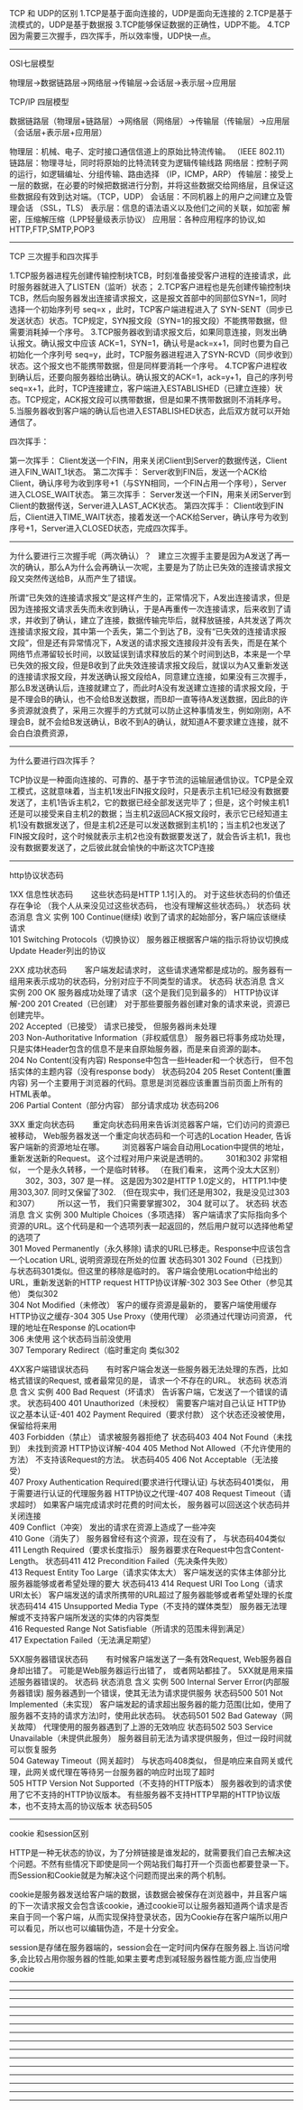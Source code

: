
TCP 和 UDP的区别
1.TCP是基于面向连接的，UDP是面向无连接的
2.TCP是基于流模式的，UDP是基于数据报
3.TCP能够保证数据的正确性，UDP不能。
4.TCP因为需要三次握手，四次挥手，所以效率慢，UDP快一点。

----------------------------------------------------------------------------------------------------------------------------------------

OSI七层模型

物理层→数据链路层→网络层→传输层→会话层→表示层→应用层

TCP/IP 四层模型

数据链路层（物理层+链路层）→网络层（网络层）→传输层（传输层）→应用层（会话层+表示层+应用层）

物理层：机械、电子、定时接口通信信道上的原始比特流传输。  （IEEE 802.11）
链路层：物理寻址，同时将原始的比特流转变为逻辑传输线路 
网络层：控制子网的运行，如逻辑编址、分组传输、路由选择 （IP，ICMP，ARP）
传输层：接受上一层的数据，在必要的时候把数据进行分割，并将这些数据交给网络层，且保证这些数据段有效到达对端。（TCP，UDP）
会话层：不同机器上的用户之间建立及管理会话    （SSL，TLS）
表示层：信息的语法语义以及他们之间的关联，如加密 解密，压缩解压缩（LPP轻量级表示协议）
应用层：各种应用程序的协议,如 HTTP,FTP,SMTP,POP3

----------------------------------------------------------------------------------------------------------------------------------------

TCP 三次握手和四次挥手

1.TCP服务器进程先创建传输控制块TCB，时刻准备接受客户进程的连接请求，此时服务器就进入了LISTEN（监听）状态；
2.TCP客户进程也是先创建传输控制块TCB，然后向服务器发出连接请求报文，这是报文首部中的同部位SYN=1，同时选择一个初始序列号 seq=x ，此时，TCP客户端进程进入了 SYN-SENT（同步已发送状态）状态。TCP规定，SYN报文段（SYN=1的报文段）不能携带数据，但需要消耗掉一个序号。
3.TCP服务器收到请求报文后，如果同意连接，则发出确认报文。确认报文中应该 ACK=1，SYN=1，确认号是ack=x+1，同时也要为自己初始化一个序列号 seq=y，此时，TCP服务器进程进入了SYN-RCVD（同步收到）状态。这个报文也不能携带数据，但是同样要消耗一个序号。
4.TCP客户进程收到确认后，还要向服务器给出确认。确认报文的ACK=1，ack=y+1，自己的序列号seq=x+1，此时，TCP连接建立，客户端进入ESTABLISHED（已建立连接）状态。TCP规定，ACK报文段可以携带数据，但是如果不携带数据则不消耗序号。
5.当服务器收到客户端的确认后也进入ESTABLISHED状态，此后双方就可以开始通信了。 

四次挥手：

第一次挥手：
Client发送一个FIN，用来关闭Client到Server的数据传送，Client进入FIN_WAIT_1状态。
第二次挥手：
Server收到FIN后，发送一个ACK给Client，确认序号为收到序号+1（与SYN相同，一个FIN占用一个序号），Server进入CLOSE_WAIT状态。
第三次挥手：
Server发送一个FIN，用来关闭Server到Client的数据传送，Server进入LAST_ACK状态。
第四次挥手：
Client收到FIN后，Client进入TIME_WAIT状态，接着发送一个ACK给Server，确认序号为收到序号+1，Server进入CLOSED状态，完成四次挥手。

----------------------------------------------------------------------------------------------------------------------------------------

为什么要进行三次握手呢（两次确认）？
   建立三次握手主要是因为A发送了再一次的确认，那么A为什么会再确认一次呢，主要是为了防止已失效的连接请求报文段又突然传送给B，从而产生了错误。
   
   所谓“已失效的连接请求报文”是这样产生的，正常情况下，A发出连接请求，但是因为连接报文请求丢失而未收到确认，于是A再重传一次连接请求，后来收到了请求，并收到了确认，建立了连接，数据传输完毕后，就释放链接，A共发送了两次连接请求报文段，其中第一个丢失，第二个到达了B，没有“已失效的连接请求报文段”，但是还有异常情况下，A发送的请求报文连接段并没有丢失，而是在某个网络节点滞留较长时间，以致延误到请求释放后的某个时间到达B，本来是一个早已失效的报文段，但是B收到了此失效连接请求报文段后，就误以为A又重新发送的连接请求报文段，并发送确认报文段给A，同意建立连接，如果没有三次握手，那么B发送确认后，连接就建立了，而此时A没有发送建立连接的请求报文段，于是不理会B的确认，也不会给B发送数据，而B却一直等待A发送数据，因此B的许多资源就浪费了，采用三次握手的方式就可以防止这种事情发生，例如刚刚，A不理会B，就不会给B发送确认，B收不到A的确认，就知道A不要求建立连接，就不会白白浪费资源，



----------------------------------------------------------------------------------------------------------------------------------------

为什么要进行四次挥手？

TCP协议是一种面向连接的、可靠的、基于字节流的运输层通信协议。TCP是全双工模式，这就意味着，当主机1发出FIN报文段时，只是表示主机1已经没有数据要发送了，主机1告诉主机2，它的数据已经全部发送完毕了；但是，这个时候主机1还是可以接受来自主机2的数据；当主机2返回ACK报文段时，表示它已经知道主机1没有数据发送了，但是主机2还是可以发送数据到主机1的；当主机2也发送了FIN报文段时，这个时候就表示主机2也没有数据要发送了，就会告诉主机1，我也没有数据要发送了，之后彼此就会愉快的中断这次TCP连接

----------------------------------------------------------------------------------------------------------------------------------------

http协议状态码

1XX 信息性状态码
　　这些状态码是HTTP 1.1引入的。 对于这些状态码的价值还存在争论 （我个人从来没见过这些状态码， 也没有理解这些状态码。）
状态码	 状态消息	 含义	 实例
100	Continue(继续)	收到了请求的起始部分，客户端应该继续请求	 
101	Switching Protocols（切换协议）	服务器正根据客户端的指示将协议切换成Update Header列出的协议

2XX 成功状态码
　　客户端发起请求时， 这些请求通常都是成功的。服务器有一组用来表示成功的状态码，分别对应于不同类型的请求。
状态码	状态消息	含义	实例
200	OK	服务器成功处理了请求（这个是我们见到最多的）	 HTTP协议详解-200
201	Created（已创建）	对于那些要服务器创建对象的请求来说，资源已创建完毕。	 
202	Accepted（已接受）	请求已接受， 但服务器尚未处理	 
203	Non-Authoritative Information（非权威信息）	服务器已将事务成功处理，只是实体Header包含的信息不是来自原始服务器，而是来自资源的副本。	 
204	No Content(没有内容)	Response中包含一些Header和一个状态行， 但不包括实体的主题内容（没有response body）	 状态码204
205	Reset Content(重置内容)	 另一个主要用于浏览器的代码。意思是浏览器应该重置当前页面上所有的HTML表单。	 
206	Partial Content（部分内容）	 部分请求成功	 状态码206

3XX 重定向状态码
　　重定向状态码用来告诉浏览器客户端，它们访问的资源已被移动， Web服务器发送一个重定向状态码和一个可选的Location Header, 告诉客户端新的资源地址在哪。
　　浏览器客户端会自动用Location中提供的地址，重新发送新的Request。 这个过程对用户来说是透明的。
　　301和302 非常相似，  一个是永久转移，一个是临时转移。   （在我们看来， 这两个没太大区别）
　　302，303，307 是一样。  这是因为302是HTTP 1.0定义的， HTTP1.1中使用303,307. 同时又保留了302.  （但在现实中，我们还是用302，我是没见过303和307）
　　所以这一节， 我们只需要掌握302， 304 就可以了。
状态码	状态消息	含义	实例
300	Multiple Choices（多项选择）	 客户端请求了实际指向多个资源的URL。这个代码是和一个选项列表一起返回的，然后用户就可以选择他希望的选项了	 
301	Moved Permanently（永久移除)	请求的URL已移走。Response中应该包含一个Location URL, 说明资源现在所处的位置	状态码301
302	Found（已找到）	与状态码301类似。但这里的移除是临时的。 客户端会使用Location中给出的URL，重新发送新的HTTP request	HTTP协议详解-302
303	 See Other（参见其他）	类似302	 
304	Not Modified（未修改）	客户的缓存资源是最新的， 要客户端使用缓存	HTTP协议之缓存-304
305	 Use Proxy（使用代理）	必须通过代理访问资源， 代理的地址在Response 的Location中	 
306	 未使用	 这个状态码当前没使用	 
307	Temporary Redirect（临时重定向	类似302

4XX客户端错误状态码
　　有时客户端会发送一些服务器无法处理的东西，比如格式错误的Request, 或者最常见的是， 请求一个不存在的URL。
状态码	状态消息	含义	实例
400	Bad Request（坏请求）	告诉客户端，它发送了一个错误的请求。	状态码400
401	Unauthorized（未授权）	需要客户端对自己认证	HTTP协议之基本认证-401
402	Payment Required（要求付款）	这个状态还没被使用， 保留给将来用	 
403	Forbidden（禁止）	请求被服务器拒绝了	状态码403
404	Not Found（未找到）	未找到资源	HTTP协议详解-404
405	Method Not Allowed（不允许使用的方法）	不支持该Request的方法。	状态码405
406	Not Acceptable（无法接受）	 	 
407	Proxy Authentication Required(要求进行代理认证)	与状态码401类似， 用于需要进行认证的代理服务器	HTTP协议之代理-407
408	Request Timeout（请求超时）	 如果客户端完成请求时花费的时间太长， 服务器可以回送这个状态码并关闭连接	 
409	Conflict（冲突）	发出的请求在资源上造成了一些冲突	 
410	Gone（消失了）	服务器曾经有这个资源，现在没有了， 与状态码404类似	 
411	Length Required（要求长度指示）	服务器要求在Request中包含Content-Length。	状态码411
412	Precondition Failed（先决条件失败）	 	 
413	Request Entity Too Large（请求实体太大）	客户端发送的实体主体部分比服务器能够或者希望处理的要大	状态码413
414	Request URI Too Long（请求URI太长）	客户端发送的请求所携带的URL超过了服务器能够或者希望处理的长度	状态码414
415	Unsupported Media Type（不支持的媒体类型）	服务器无法理解或不支持客户端所发送的实体的内容类型	 
416	Requested Range Not Satisfiable（所请求的范围未得到满足）	 	 
417	Expectation Failed（无法满足期望）	

5XX服务器错误状态码
　　有时候客户端发送了一条有效Request, Web服务器自身却出错了。 可能是Web服务器运行出错了， 或者网站都挂了。  5XX就是用来描述服务器错误的。
状态码	状态消息	含义	实例
500	Internal Server Error(内部服务器错误)	服务器遇到一个错误，使其无法为请求提供服务	状态码500
501	Not Implemented（未实现）	客户端发起的请求超出服务器的能力范围(比如，使用了服务器不支持的请求方法)时，使用此状态码。	状态码501
502	Bad Gateway（网关故障）	代理使用的服务器遇到了上游的无效响应	状态码502
503	Service Unavailable（未提供此服务）	服务器目前无法为请求提供服务，但过一段时间就可以恢复服务	 
504	Gateway Timeout（网关超时）	与状态吗408类似， 但是响应来自网关或代理，此网关或代理在等待另一台服务器的响应时出现了超时	 
505	HTTP Version Not Supported（不支持的HTTP版本）	服务器收到的请求使用了它不支持的HTTP协议版本。 有些服务器不支持HTTP早期的HTTP协议版本，也不支持太高的协议版本	状态码505

----------------------------------------------------------------------------------------------------------------------------------------

cookie 和session区别

HTTP是一种无状态的协议，为了分辨链接是谁发起的，就需要我们自己去解决这个问题。不然有些情况下即使是同一个网站我们每打开一个页面也都要登录一下。而Session和Cookie就是为解决这个问题而提出来的两个机制。

cookie是服务器发送给客户端的数据，该数据会被保存在浏览器中，并且客户端的下一次请求报文会包含该cookie，通过cookie可以让服务器知道两个请求是否来自于同一个客户端，从而实现保持登录状态，因为Cookie存在客户端所以用户可以看见，所以也可以编辑伪造，不是十分安全。

session是存储在服务器端的，session会在一定时间内保存在服务器上.当访问增多,会比较占用你服务器的性能,如果主要考虑到减轻服务器性能方面,应当使用cookie


----------------------------------------------------------------------------------------------------------------------------------------


----------------------------------------------------------------------------------------------------------------------------------------


----------------------------------------------------------------------------------------------------------------------------------------



----------------------------------------------------------------------------------------------------------------------------------------


----------------------------------------------------------------------------------------------------------------------------------------



----------------------------------------------------------------------------------------------------------------------------------------



----------------------------------------------------------------------------------------------------------------------------------------



----------------------------------------------------------------------------------------------------------------------------------------


----------------------------------------------------------------------------------------------------------------------------------------


----------------------------------------------------------------------------------------------------------------------------------------


----------------------------------------------------------------------------------------------------------------------------------------


----------------------------------------------------------------------------------------------------------------------------------------


----------------------------------------------------------------------------------------------------------------------------------------


----------------------------------------------------------------------------------------------------------------------------------------

----------------------------------------------------------------------------------------------------------------------------------------
